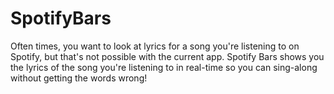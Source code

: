 # SpotifyBars
Often times, you want to look at lyrics for a song you're listening to on Spotify, but that's not possible with the current app. Spotify Bars shows you the lyrics of the song you're listening to in real-time so you can sing-along without getting the words wrong! 
